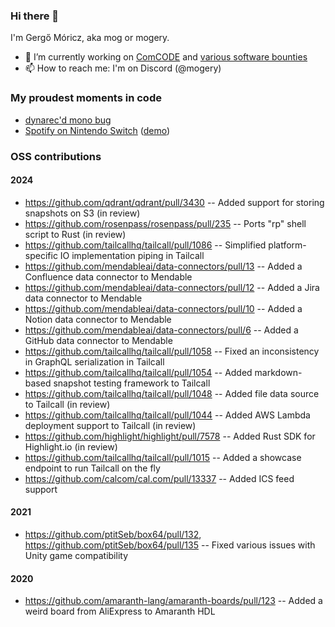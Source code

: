 ### Hi there 👋

I'm Gergő Móricz, aka mog or mogery.

- 🔭 I’m currently working on [ComCODE](https://comcode.org) and [various software bounties](https://algora.io/@/mogery)
- 📫 How to reach me: I'm on Discord (@mogery)

### My proudest moments in code
- [dynarec'd mono bug](https://github.com/ptitSeb/box64/issues/131#issuecomment-941178143)
- [Spotify on Nintendo Switch](https://github.com/mogery/90spot) ([demo](https://twitter.com/mo_geryy/status/1527326596247724033))

### OSS contributions
#### 2024
- https://github.com/qdrant/qdrant/pull/3430 -- Added support for storing snapshots on S3 (in review)
- https://github.com/rosenpass/rosenpass/pull/235 -- Ports "rp" shell script to Rust (in review)
- https://github.com/tailcallhq/tailcall/pull/1086 -- Simplified platform-specific IO implementation piping in Tailcall
- https://github.com/mendableai/data-connectors/pull/13 -- Added a Confluence data connector to Mendable
- https://github.com/mendableai/data-connectors/pull/12 -- Added a Jira data connector to Mendable
- https://github.com/mendableai/data-connectors/pull/10 -- Added a Notion data connector to Mendable
- https://github.com/mendableai/data-connectors/pull/6 -- Added a GitHub data connector to Mendable
- https://github.com/tailcallhq/tailcall/pull/1058 -- Fixed an inconsistency in GraphQL serialization in Tailcall
- https://github.com/tailcallhq/tailcall/pull/1054 -- Added markdown-based snapshot testing framework to Tailcall
- https://github.com/tailcallhq/tailcall/pull/1048 -- Added file data source to Tailcall (in review)
- https://github.com/tailcallhq/tailcall/pull/1044 -- Added AWS Lambda deployment support to Tailcall (in review)
- https://github.com/highlight/highlight/pull/7578 -- Added Rust SDK for Highlight.io (in review)
- https://github.com/tailcallhq/tailcall/pull/1015 -- Added a showcase endpoint to run Tailcall on the fly
- https://github.com/calcom/cal.com/pull/13337 -- Added ICS feed support

#### 2021
- https://github.com/ptitSeb/box64/pull/132, https://github.com/ptitSeb/box64/pull/135 -- Fixed various issues with Unity game compatibility

#### 2020
- https://github.com/amaranth-lang/amaranth-boards/pull/123 -- Added a weird board from AliExpress to Amaranth HDL
